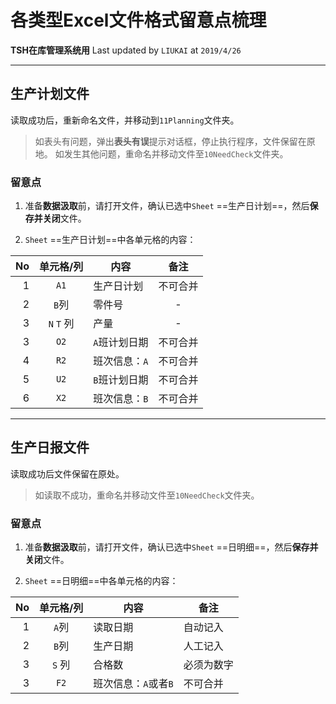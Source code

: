 # 各类型Excel文件格式留意点梳理

**TSH在库管理系统用**
Last updated by `LIUKAI` at `2019/4/26`

---

## 生产计划文件

读取成功后，重新命名文件，并移动到`11Planning`文件夹。

> 如表头有问题，弹出**表头有误**提示对话框，停止执行程序，文件保留在原地。
> 如发生其他问题，重命名并移动文件至`10NeedCheck`文件夹。

### 留意点

1. 准备**数据汲取**前，请打开文件，确认已选中`Sheet` ==生产日计划==，然后**保存并关闭**文件。

2. `Sheet` ==生产日计划==中各单元格的内容：

| No | 单元格/列 | 内容 | 备注 |
|---:|:---:|---|:---:|
|1| `A1`|生产日计划|不可合并|
|2|`B`列|零件号|-|
|3|`N` `T` 列|产量|-|
|3|`O2`|`A`班计划日期|不可合并|
|4|`R2`|班次信息：`A`|不可合并|
|5|`U2`|`B`班计划日期|不可合并|
|6|`X2`|班次信息：`B`|不可合并|

---

## 生产日报文件

读取成功后文件保留在原处。

> 如读取不成功，重命名并移动文件至`10NeedCheck`文件夹。

### 留意点

1. 准备**数据汲取**前，请打开文件，确认已选中`Sheet` ==日明细==，然后**保存并关闭**文件。

2. `Sheet` ==日明细==中各单元格的内容：

| No | 单元格/列 | 内容 | 备注 |
|---:|:---:|---|---|
|1|`A`列|读取日期|自动记入|
|2|`B`列|生产日期|人工记入|
|3|`S` 列|合格数|必须为数字|
|3|`F2`|班次信息：`A`或者`B`|不可合并|